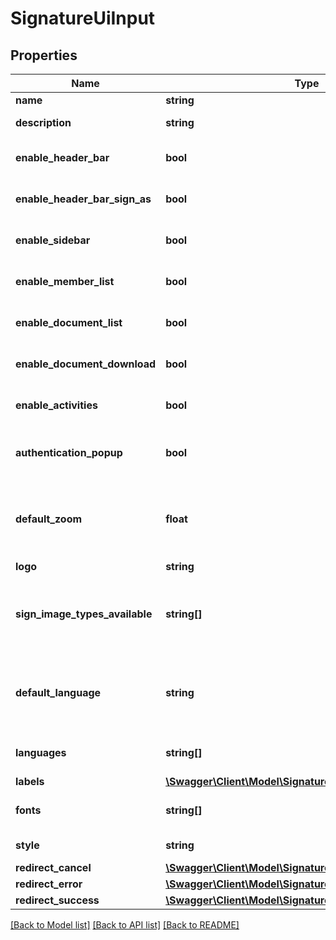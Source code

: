 # SignatureUiInput

## Properties
Name | Type | Description | Notes
------------ | ------------- | ------------- | -------------
**name** | **string** | Signature UI&#39;s name | 
**description** | **string** | Signature UI&#39;s description | [optional] 
**enable_header_bar** | **bool** | Toggle header bar of the app view | [optional] [default to true]
**enable_header_bar_sign_as** | **bool** | Toggle \&quot;Sign as\&quot; band on the top of the app view | [optional] [default to true]
**enable_sidebar** | **bool** | Toggle sidebar of the app view | [optional] [default to true]
**enable_member_list** | **bool** | Toggle list of members in the procedure | [optional] [default to true]
**enable_document_list** | **bool** | Toggle list of documents in the procedure | [optional] [default to true]
**enable_document_download** | **bool** | Toggle downloads buttons for documents | [optional] [default to true]
**enable_activities** | **bool** | Toggle activity feed | [optional] [default to true]
**authentication_popup** | **bool** | True for use a popup to enter the SMS code, false for use a fullscreen view. | [optional] [default to false]
**default_zoom** | **float** | Default value for zoom of the PDF viewer. Default value is the adapted to the resolution of your screen. | [optional] 
**logo** | **string** | Base64 of your logo | [optional] 
**sign_image_types_available** | **string[]** | Allow sign images types available for signature. The first type of the list will be selected as default for the signer. | [optional] 
**default_language** | **string** | Default selected language of the interface. Must be present in \&quot;languages\&quot; field. | [optional] 
**languages** | **string[]** | Array of allowed languages, use country code | [optional] 
**labels** | [**\Swagger\Client\Model\SignatureUiLabelInputIncluded[]**](SignatureUiLabelInputIncluded.md) |  | [optional] 
**fonts** | **string[]** | List of fonts to load on the view. (Loaded via Google fonts) | [optional] 
**style** | **string** | CSS for customize the view | [optional] 
**redirect_cancel** | [**\Swagger\Client\Model\SignatureUiInputRedirectCancel**](SignatureUiInputRedirectCancel.md) |  | [optional] 
**redirect_error** | [**\Swagger\Client\Model\SignatureUiInputRedirectError**](SignatureUiInputRedirectError.md) |  | [optional] 
**redirect_success** | [**\Swagger\Client\Model\SignatureUiInputRedirectSuccess**](SignatureUiInputRedirectSuccess.md) |  | [optional] 

[[Back to Model list]](../README.md#documentation-for-models) [[Back to API list]](../README.md#documentation-for-api-endpoints) [[Back to README]](../README.md)


